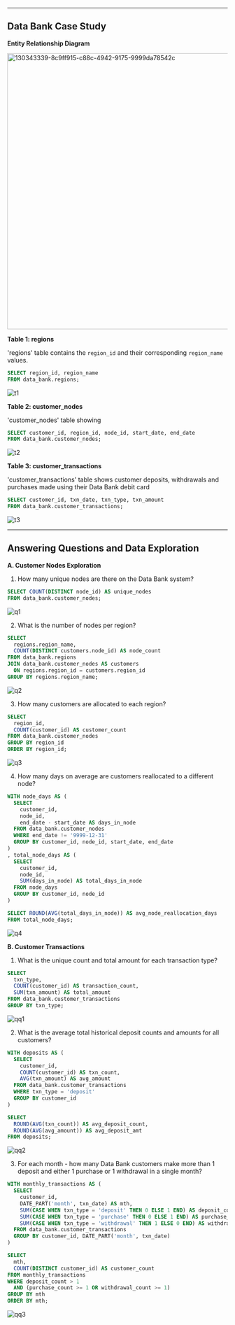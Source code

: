***
## Data Bank Case Study

**Entity Relationship Diagram**

<img width="631" alt="130343339-8c9ff915-c88c-4942-9175-9999da78542c" src="https://github.com/dannyjkim37/SQL/assets/160215128/3bd9b3e7-c0e7-40fe-a09f-3daf28360f78">


**Table 1: regions**

'regions' table contains the `region_id` and their corresponding `region_name` values.
````sql
SELECT region_id, region_name
FROM data_bank.regions;
````
![t1](https://github.com/dannyjkim37/SQL/assets/160215128/2898ec26-748f-4a5f-b753-ee018e6d2304)


**Table 2: customer_nodes**

'customer_nodes' table showing
````sql
SELECT customer_id, region_id, node_id, start_date, end_date
FROM data_bank.customer_nodes;
````
![t2](https://github.com/dannyjkim37/SQL/assets/160215128/eb5375c1-8411-47b1-a08a-13d85a386aa0)


**Table 3: customer_transactions**

'customer_transactions' table shows customer deposits, withdrawals and purchases made using their Data Bank debit card
````sql
SELECT customer_id, txn_date, txn_type, txn_amount
FROM data_bank.customer_transactions;
````
![t3](https://github.com/dannyjkim37/SQL/assets/160215128/a536bf98-53e0-497c-94fb-416e7598b6ab)


***
## Answering Questions and Data Exploration 
**A. Customer Nodes Exploration**
1. How many unique nodes are there on the Data Bank system?
````sql
SELECT COUNT(DISTINCT node_id) AS unique_nodes
FROM data_bank.customer_nodes;
````
![q1](https://github.com/dannyjkim37/SQL/assets/160215128/1bbac3b9-2de4-4a29-963b-045dcf9d5bf1)

2. What is the number of nodes per region?
````sql
SELECT
  regions.region_name, 
  COUNT(DISTINCT customers.node_id) AS node_count
FROM data_bank.regions
JOIN data_bank.customer_nodes AS customers
  ON regions.region_id = customers.region_id
GROUP BY regions.region_name;
````
![q2](https://github.com/dannyjkim37/SQL/assets/160215128/ccaa68dd-97b1-463e-b49c-36ebf1c3762a)

3. How many customers are allocated to each region?
````sql
SELECT 
  region_id, 
  COUNT(customer_id) AS customer_count
FROM data_bank.customer_nodes
GROUP BY region_id
ORDER BY region_id;
````
![q3](https://github.com/dannyjkim37/SQL/assets/160215128/3e3cbe64-9653-4a0b-b9a1-1a2d5427e8ca)

4. How many days on average are customers reallocated to a different node?
````sql
WITH node_days AS (
  SELECT 
    customer_id, 
    node_id,
    end_date - start_date AS days_in_node
  FROM data_bank.customer_nodes
  WHERE end_date != '9999-12-31'
  GROUP BY customer_id, node_id, start_date, end_date
) 
, total_node_days AS (
  SELECT 
    customer_id,
    node_id,
    SUM(days_in_node) AS total_days_in_node
  FROM node_days
  GROUP BY customer_id, node_id
)

SELECT ROUND(AVG(total_days_in_node)) AS avg_node_reallocation_days
FROM total_node_days;
````
![q4](https://github.com/dannyjkim37/SQL/assets/160215128/50746606-2f94-4621-b2bc-5ced620e2655)

**B. Customer Transactions**
1. What is the unique count and total amount for each transaction type?
````sql
SELECT
  txn_type, 
  COUNT(customer_id) AS transaction_count, 
  SUM(txn_amount) AS total_amount
FROM data_bank.customer_transactions
GROUP BY txn_type;
````
![qq1](https://github.com/dannyjkim37/SQL/assets/160215128/43711a89-7e54-4ee6-9a50-6a96f90ff9e4)

2. What is the average total historical deposit counts and amounts for all customers?
````sql
WITH deposits AS (
  SELECT 
    customer_id, 
    COUNT(customer_id) AS txn_count, 
    AVG(txn_amount) AS avg_amount
  FROM data_bank.customer_transactions
  WHERE txn_type = 'deposit'
  GROUP BY customer_id
)

SELECT 
  ROUND(AVG(txn_count)) AS avg_deposit_count, 
  ROUND(AVG(avg_amount)) AS avg_deposit_amt
FROM deposits;
````
![qq2](https://github.com/dannyjkim37/SQL/assets/160215128/834237a8-55c3-46ec-9abc-a015b222628b)

3. For each month - how many Data Bank customers make more than 1 deposit and either 1 purchase or 1 withdrawal in a single month?
````sql
WITH monthly_transactions AS (
  SELECT 
    customer_id, 
    DATE_PART('month', txn_date) AS mth,
    SUM(CASE WHEN txn_type = 'deposit' THEN 0 ELSE 1 END) AS deposit_count,
    SUM(CASE WHEN txn_type = 'purchase' THEN 0 ELSE 1 END) AS purchase_count,
    SUM(CASE WHEN txn_type = 'withdrawal' THEN 1 ELSE 0 END) AS withdrawal_count
  FROM data_bank.customer_transactions
  GROUP BY customer_id, DATE_PART('month', txn_date)
)

SELECT
  mth,
  COUNT(DISTINCT customer_id) AS customer_count
FROM monthly_transactions
WHERE deposit_count > 1 
  AND (purchase_count >= 1 OR withdrawal_count >= 1)
GROUP BY mth
ORDER BY mth;
````
![qq3](https://github.com/dannyjkim37/SQL/assets/160215128/ef453dfc-d096-4062-b90d-a887712f65a0)
